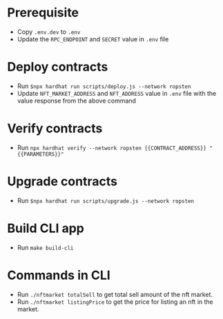 # Prerequisite
- Copy `.env.dev` to `.env`
- Update the `RPC_ENDPOINT` and `SECRET` value in `.env` file

# Deploy contracts
- Run `$npx hardhat run scripts/deploy.js --network ropsten`
- Update `NFT_MARKET_ADDRESS` and `NFT_ADDRESS` value in `.env` file with the value response from the above command

# Verify contracts
- Run `npx hardhat verify --network ropsten {{CONTRACT_ADDRESS}} "{{PARAMETERS}}"`

# Upgrade contracts
- Run `$npx hardhat run scripts/upgrade.js --network ropsten`

# Build CLI app
- Run `make build-cli`

# Commands in CLI
- Run `./nftmarket totalSell` to get total sell amount of the nft market.
- Run `./nftmarket listingPrice` to get the price for listing an nft in the market.
